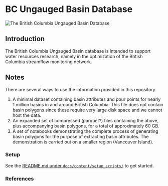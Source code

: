 <!-- ---
bibliography: docs/references/references.bib
nocite: "@*"
--- -->

BC Ungauged Basin Database
==========================

![The British Columbia Ungauged Basin
Database](notebooks/img/all_pts_and_stns.png)

Introduction
------------

The British Columbia Ungauged Basin database is intended to support
water resources research, namely in the optimization of the British
Columbia streamflow monitoring network.

Notes
-----

There are several ways to use the information provided in this
repository.

1.  A minimal dataset containing basin attributes and pour points for
    nearly 1 million basins in and around British Columbia. This file
    does not contain basin polygons since these require very large disk
    space and we cannot host the data.
2.  An expanded set of compressed (parquet?) files containing the above,
    plus accompanying basin polygons, for a total of approximately 60
    GB.
3.  A set of notebooks demonstrating the complete process of generating
    basin polygons for the purpose of extracting basin attributes. The
    demonstration is carried out on a smaller region (Vancouver Island).

### Setup

See the [README.md under
`docs/content/setup_scripts/`](https://github.com/dankovacek/bcub_demo/tree/main/docs/setup_scripts/README.md)
to get started.

### References
